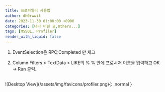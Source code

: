```yaml
---
title: 프로파일러 사용법
author: dh0rwwit
date: 2023-11-30 01:00:00 +0900
categories: [내다 버린 글,Others...]
tags: [MSSQL, Profiler]
render_with_liquid: false
---
```


1. EventSelection은 RPC:Completed 만 체크

2. Column Filters > TextData > LIKE의 % % 안에 프로시저 이름을 입력하고 OK -> Run 클릭.
<br>
![Desktop View](/assets/img/favicons/profiler.png){: .normal }

